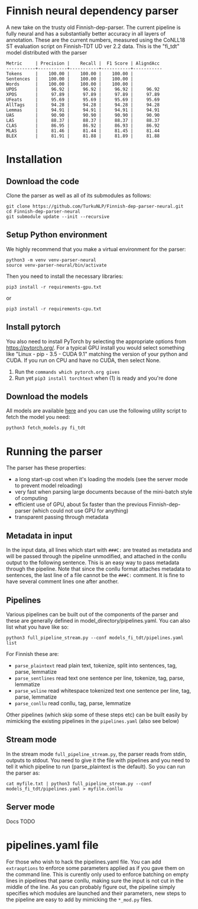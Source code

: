 # Finnish neural dependency parser

A new take on the trusty old Finnish-dep-parser. The current pipeline is fully neural and has a substantially better accuracy in all layers of annotation. These are the current numbers, measured using the CoNLL18 ST evaluation script on Finnish-TDT UD ver 2.2 data. This is the "fi_tdt" model distributed with the parser

```
Metric     | Precision |    Recall |  F1 Score | AligndAcc
-----------+-----------+-----------+-----------+-----------
Tokens     |    100.00 |    100.00 |    100.00 |
Sentences  |    100.00 |    100.00 |    100.00 |
Words      |    100.00 |    100.00 |    100.00 |
UPOS       |     96.92 |     96.92 |     96.92 |     96.92
XPOS       |     97.89 |     97.89 |     97.89 |     97.89
UFeats     |     95.69 |     95.69 |     95.69 |     95.69
AllTags    |     94.28 |     94.28 |     94.28 |     94.28
Lemmas     |     94.91 |     94.91 |     94.91 |     94.91
UAS        |     90.90 |     90.90 |     90.90 |     90.90
LAS        |     88.37 |     88.37 |     88.37 |     88.37
CLAS       |     86.95 |     86.92 |     86.93 |     86.92
MLAS       |     81.46 |     81.44 |     81.45 |     81.44
BLEX       |     81.91 |     81.88 |     81.89 |     81.88
```

# Installation

## Download the code

Clone the parser as well as all of its submodules as follows:

    git clone https://github.com/TurkuNLP/Finnish-dep-parser-neural.git
    cd Finnish-dep-parser-neural
    git submodule update --init --recursive

## Setup Python environment

We highly recommend that you make a virtual environment for the parser:

    python3 -m venv venv-parser-neural
    source venv-parser-neural/bin/activate

Then you need to install the necessary libraries:

    pip3 install -r requirements-gpu.txt

or
   
    pip3 install -r requirements-cpu.txt

## Install pytorch

You also need to install PyTorch by selecting the appropriate options from https://pytorch.org/. For a typical
GPU install you would select something like "Linux - pip - 3.5 - CUDA 9.1" matching the version of your python and CUDA.
If you run on CPU and have no CUDA, then select None.

1. Run the `commands which pytorch.org gives`
2. Run yet `pip3 install torchtext` when (1) is ready and you're done

## Download the models

All models are available [here](http://bionlp-www.utu.fi/dep-parser-models) and you can use the following utility script to fetch the model you need:

    python3 fetch_models.py fi_tdt

# Running the parser

The parser has these properties:

* a long start-up cost when it's loading the models (see the server mode to prevent model reloading)
* very fast when parsing large documents because of the mini-batch style of computing
* efficient use of GPU, about 5x faster than the previous Finnish-dep-parser (which could not use GPU for anything)
* transparent passing through metadata

## Metadata in input

In the input data, all lines which start with `###C:` are treated as metadata and will be passed through the pipeline unmodified, and attached in the conllu output to the following sentence. This is an easy way to pass metadata through the pipeline. Note that since the conllu format attaches metadata to sentences, the last line of a file cannot be the `###C:` comment. It is fine to have several comment lines one after another.

## Pipelines

Various pipelines can be built out of the components of the parser and these are generally defined in model_directory/pipelines.yaml. You can also list what you have like so:

    python3 full_pipeline_stream.py --conf models_fi_tdt/pipelines.yaml list

For Finnish these are:

* `parse_plaintext` read plain text, tokenize, split into sentences, tag, parse, lemmatize
* `parse_sentlines` read text one sentence per line, tokenize, tag, parse, lemmatize
* `parse_wsline` read whitespace tokenized text one sentence per line, tag, parse, lemmatize
* `parse_conllu` read conllu, tag, parse, lemmatize

Other pipelines (which skip some of these steps etc) can be built easily by mimicking the existing pipelines in the `pipelines.yaml` (also see below)

## Stream mode

In the stream mode `full_pipeline_stream.py`, the parser reads from stdin, outputs to stdout. You need to give it the file with pipelines and you need to tell it which pipeline to run (parse_plaintext is the default). So you can run the parser as:

    cat myfile.txt | python3 full_pipeline_stream.py --conf models_fi_tdt/pipelines.yaml > myfile.conllu

## Server mode

Docs TODO

# pipelines.yaml file

For those who wish to hack the pipelines.yaml file. You can add `extraoptions` to enforce some parameters applied as if you gave them on the command line. This is curently only used to enforce batching on empty lines in pipelines that parse conllu, making sure the input is not cut in the middle of the line. As you can probably figure out, the pipeline simply specifies which modules are launched and their parameters, new steps to the pipeline are easy to add by mimicking the `*_mod.py` files.